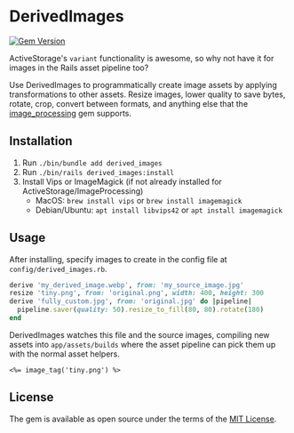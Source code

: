 # DerivedImages
[![Gem Version](https://badge.fury.io/rb/derived_images.svg)](https://rubygems.org/gems/derived_images)

ActiveStorage's `variant` functionality is awesome, so why not have it for images in the Rails asset pipeline too?

Use DerivedImages to programmatically create image assets by applying transformations to other assets.
Resize images, lower quality to save bytes, rotate, crop, convert between formats, and anything else that the
[image_processing](https://rubygems.org/gems/image_processing) gem supports.

## Installation

1. Run `./bin/bundle add derived_images`
2. Run `./bin/rails derived_images:install`
3. Install Vips or ImageMagick (if not already installed for ActiveStorage/ImageProcessing)
    - MacOS: `brew install vips` or `brew install imagemagick`
    - Debian/Ubuntu: `apt install libvips42` or `apt install imagemagick`

## Usage

After installing, specify images to create in the config file at `config/derived_images.rb`.

```ruby
derive 'my_derived_image.webp', from: 'my_source_image.jpg'
resize 'tiny.png', from: 'original.png', width: 400, height: 300
derive 'fully_custom.jpg', from: 'original.jpg' do |pipeline|
  pipeline.saver(quality: 50).resize_to_fill(80, 80).rotate(180)
end
```

DerivedImages watches this file and the source images, compiling new assets into `app/assets/builds` where the asset
pipeline can pick them up with the normal asset helpers.

```erbruby
<%= image_tag('tiny.png') %>
```

## License

The gem is available as open source under the terms of the [MIT License](https://opensource.org/licenses/MIT).
